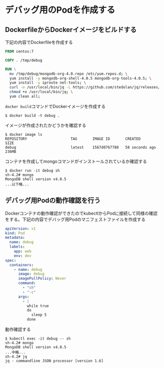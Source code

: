 # デバッグ用のPodを作成する

## DockerfileからDockerイメージをビルドする

下記の内容でDockerfileを作成する
```Dockerfile
FROM centos:7

COPY . /tmp/debug

RUN \
  mv /tmp/debug/mongodb-org-4.0.repo /etc/yum.repos.d; \
  yum install -y mongodb-org-shell-4.0.5 mongodb-org-tools-4.0.5; \
  yum install -y iproute net-tools; \
  curl -o /usr/local/bin/jq -L https://github.com/stedolan/jq/releases/download/jq-1.6/jq-linux64; \
  chmod +x /usr/local/bin/jq; \
  yum clean all;
```
`docker build`コマンドでDockerイメージを作成する
```
$ docker build -t debug .
```

イメージが作成されたかどうかを確認する
```
$ docker image ls
REPOSITORY                    TAG       IMAGE ID       CREATED          SIZE
debug                         latest    1567d0767788   58 seconds ago   236MB
```

コンテナを作成してmongoコマンドがインストールされているか確認する
```
$ docker run -it debug sh
sh-4.2# mongo
MongoDB shell version v4.0.5
...以下略...
```

## デバッグ用Podの動作確認を行う

Dockerコンテナの動作確認ができたのでkubectlからPodに接続して同様の確認をする。下記の内容でデバッグ用Podのマニフェストファイルを作成する

```yaml
apiVersion: v1
kind: Pod
metadata:
  name: debug
  labels:
    app: web
    env: dev
spec:
  containers:
    - name: debug
      image: debug
      imagePullPolicy: Never
      command:
        - "sh"
        - "-c"
      args:
        - |
          while true
          do
            sleep 5
          done
```

動作確認する
```
$ kubectl exec -it debug -- sh
sh-4.2# mongo
MongoDB shell version v4.0.5
...中略...
sh-4.2# jq
jq - commandline JSON processor [version 1.6]
```
